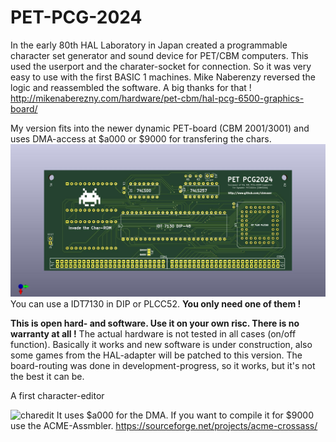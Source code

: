 # PET-PCG-2024
In the early 80th HAL Laboratory in Japan created a programmable character set generator and sound device for PET/CBM computers. This used the userport and the charater-socket for connection. So it was very easy to use with the first BASIC 1 machines. 
Mike Naberenzy reversed the logic and reassembled the software. A big thanks for that !  
http://mikenaberezny.com/hardware/pet-cbm/hal-pcg-6500-graphics-board/

My version fits into the newer dynamic PET-board (CBM 2001/3001) and uses DMA-access at $a000 or $9000 for transfering the chars. 
![PCB](https://github.com/cbmuser/PET-PCG-2024/blob/main/pcg2024_PCB.jpg)
You can use a IDT7130 in DIP or PLCC52. **You only need one of them !**  

**This is open hard- and software. Use it on your own risc. There is no warranty at all !**
The actual hardware is not tested in all cases (on/off function). Basically it works and new software is under construction, also some games from the HAL-adapter will be patched to this version. The board-routing was done in development-progress, so it works, but it's not the best it can be.  

A first character-editor 

![charedit](https://github.com/cbmuser/PET-PCG-2024/assets/34414160/4d7a54f9-4bdf-4e4e-bc9e-624cf71814df)
It uses $a000 for the DMA. If you want to compile it for $9000 use the ACME-Assmbler. https://sourceforge.net/projects/acme-crossass/ 

